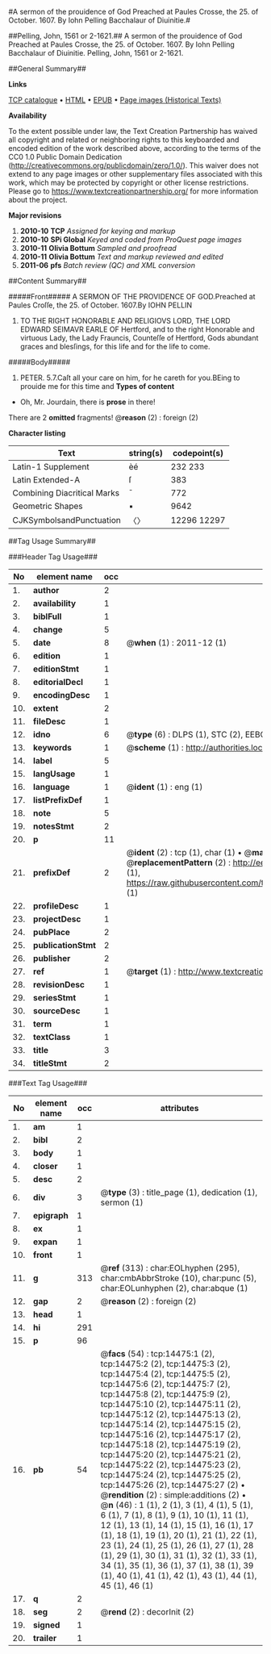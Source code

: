 #A sermon of the prouidence of God Preached at Paules Crosse, the 25. of October. 1607. By Iohn Pelling Bacchalaur of Diuinitie.#

##Pelling, John, 1561 or 2-1621.##
A sermon of the prouidence of God Preached at Paules Crosse, the 25. of October. 1607. By Iohn Pelling Bacchalaur of Diuinitie.
Pelling, John, 1561 or 2-1621.

##General Summary##

**Links**

[TCP catalogue](http://www.ota.ox.ac.uk/tcp/)  • 
[HTML](http://tei.it.ox.ac.uk/tcp/Texts-HTML/free/A09/A09253.html)  • 
[EPUB](http://tei.it.ox.ac.uk/tcp/Texts-EPUB/free/A09/A09253.epub) • 
[Page images (Historical Texts)](https://historicaltexts.jisc.ac.uk/eebo-99849335e)

**Availability**

To the extent possible under law, the Text Creation Partnership has waived all copyright and related or neighboring rights to this keyboarded and encoded edition of the work described above, according to the terms of the CC0 1.0 Public Domain Dedication (http://creativecommons.org/publicdomain/zero/1.0/). This waiver does not extend to any page images or other supplementary files associated with this work, which may be protected by copyright or other license restrictions. Please go to https://www.textcreationpartnership.org/ for more information about the project.

**Major revisions**

1. __2010-10__ __TCP__ *Assigned for keying and markup*
1. __2010-10__ __SPi Global__ *Keyed and coded from ProQuest page images*
1. __2010-11__ __Olivia Bottum__ *Sampled and proofread*
1. __2010-11__ __Olivia Bottum__ *Text and markup reviewed and edited*
1. __2011-06__ __pfs__ *Batch review (QC) and XML conversion*

##Content Summary##

#####Front#####
A SERMON OF THE PROVIDENCE OF GOD.Preached at Paules Croſſe, the 25. of October. 1607.By IOHN PELLIN
1. TO THE RIGHT HONORABLE AND RELIGIOVS LORD, THE LORD EDWARD SEIMAVR EARLE OF Hertford, and to the right Honorable and virtuous Lady, the Lady Frauncis, Counteſſe of Hertford, Gods abundant graces and blesſings, for this life and for the life to come.

#####Body#####
1. PETER. 5.7.Caſt all your care on him, for he careth for you.BEing to prouide me for this time and
**Types of content**

  * Oh, Mr. Jourdain, there is **prose** in there!

There are 2 **omitted** fragments! 
 @__reason__ (2) : foreign (2)

**Character listing**


|Text|string(s)|codepoint(s)|
|---|---|---|
|Latin-1 Supplement|èé|232 233|
|Latin Extended-A|ſ|383|
|Combining             Diacritical Marks|̄|772|
|Geometric Shapes|▪|9642|
|CJKSymbolsandPunctuation|〈〉|12296 12297|

##Tag Usage Summary##

###Header Tag Usage###

|No|element name|occ|attributes|
|---|---|---|---|
|1.|__author__|2||
|2.|__availability__|1||
|3.|__biblFull__|1||
|4.|__change__|5||
|5.|__date__|8| @__when__ (1) : 2011-12 (1)|
|6.|__edition__|1||
|7.|__editionStmt__|1||
|8.|__editorialDecl__|1||
|9.|__encodingDesc__|1||
|10.|__extent__|2||
|11.|__fileDesc__|1||
|12.|__idno__|6| @__type__ (6) : DLPS (1), STC (2), EEBO-CITATION (1), PROQUEST (1), VID (1)|
|13.|__keywords__|1| @__scheme__ (1) : http://authorities.loc.gov/ (1)|
|14.|__label__|5||
|15.|__langUsage__|1||
|16.|__language__|1| @__ident__ (1) : eng (1)|
|17.|__listPrefixDef__|1||
|18.|__note__|5||
|19.|__notesStmt__|2||
|20.|__p__|11||
|21.|__prefixDef__|2| @__ident__ (2) : tcp (1), char (1)  •  @__matchPattern__ (2) : ([0-9\-]+):([0-9IVX]+) (1), (.+) (1)  •  @__replacementPattern__ (2) : http://eebo.chadwyck.com/downloadtiff?vid=$1&page=$2 (1), https://raw.githubusercontent.com/textcreationpartnership/Texts/master/tcpchars.xml#$1 (1)|
|22.|__profileDesc__|1||
|23.|__projectDesc__|1||
|24.|__pubPlace__|2||
|25.|__publicationStmt__|2||
|26.|__publisher__|2||
|27.|__ref__|1| @__target__ (1) : http://www.textcreationpartnership.org/docs/. (1)|
|28.|__revisionDesc__|1||
|29.|__seriesStmt__|1||
|30.|__sourceDesc__|1||
|31.|__term__|1||
|32.|__textClass__|1||
|33.|__title__|3||
|34.|__titleStmt__|2||


###Text Tag Usage###

|No|element name|occ|attributes|
|---|---|---|---|
|1.|__am__|1||
|2.|__bibl__|2||
|3.|__body__|1||
|4.|__closer__|1||
|5.|__desc__|2||
|6.|__div__|3| @__type__ (3) : title_page (1), dedication (1), sermon (1)|
|7.|__epigraph__|1||
|8.|__ex__|1||
|9.|__expan__|1||
|10.|__front__|1||
|11.|__g__|313| @__ref__ (313) : char:EOLhyphen (295), char:cmbAbbrStroke (10), char:punc (5), char:EOLunhyphen (2), char:abque (1)|
|12.|__gap__|2| @__reason__ (2) : foreign (2)|
|13.|__head__|1||
|14.|__hi__|291||
|15.|__p__|96||
|16.|__pb__|54| @__facs__ (54) : tcp:14475:1 (2), tcp:14475:2 (2), tcp:14475:3 (2), tcp:14475:4 (2), tcp:14475:5 (2), tcp:14475:6 (2), tcp:14475:7 (2), tcp:14475:8 (2), tcp:14475:9 (2), tcp:14475:10 (2), tcp:14475:11 (2), tcp:14475:12 (2), tcp:14475:13 (2), tcp:14475:14 (2), tcp:14475:15 (2), tcp:14475:16 (2), tcp:14475:17 (2), tcp:14475:18 (2), tcp:14475:19 (2), tcp:14475:20 (2), tcp:14475:21 (2), tcp:14475:22 (2), tcp:14475:23 (2), tcp:14475:24 (2), tcp:14475:25 (2), tcp:14475:26 (2), tcp:14475:27 (2)  •  @__rendition__ (2) : simple:additions (2)  •  @__n__ (46) : 1 (1), 2 (1), 3 (1), 4 (1), 5 (1), 6 (1), 7 (1), 8 (1), 9 (1), 10 (1), 11 (1), 12 (1), 13 (1), 14 (1), 15 (1), 16 (1), 17 (1), 18 (1), 19 (1), 20 (1), 21 (1), 22 (1), 23 (1), 24 (1), 25 (1), 26 (1), 27 (1), 28 (1), 29 (1), 30 (1), 31 (1), 32 (1), 33 (1), 34 (1), 35 (1), 36 (1), 37 (1), 38 (1), 39 (1), 40 (1), 41 (1), 42 (1), 43 (1), 44 (1), 45 (1), 46 (1)|
|17.|__q__|2||
|18.|__seg__|2| @__rend__ (2) : decorInit (2)|
|19.|__signed__|1||
|20.|__trailer__|1||
